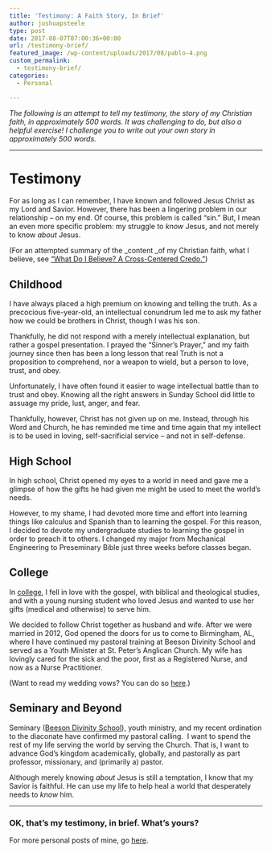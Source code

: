 ```yaml
---
title: 'Testimony: A Faith Story, In Brief'
author: joshuapsteele
type: post
date: 2017-08-07T07:00:36+00:00
url: /testimony-brief/
featured_image: /wp-content/uploads/2017/08/pablo-4.png
custom_permalink:
  - testimony-brief/
categories:
  - Personal

---
```

_The following is an attempt to tell my testimony, the story of my Christian faith, in approximately 500 words. It was challenging to do, but also a helpful exercise! I challenge you to write out your own story in approximately 500 words._

* * *

# Testimony

For as long as I can remember, I have known and followed Jesus Christ as my Lord and Savior. However, there has been a lingering problem in our relationship – on my end. Of course, this problem is called “sin.” But, I mean an even more specific problem: my struggle to _know_ Jesus, and not merely to know _about_ Jesus.

(For an attempted summary of the _content _of my Christian faith, what I believe, see [&#8220;What Do I Believe? A Cross-Centered Credo.&#8221;][1])

## Childhood

I have always placed a high premium on knowing and telling the truth. As a precocious five-year-old, an intellectual conundrum led me to ask my father how we could be brothers in Christ, though I was his son.

Thankfully, he did not respond with a merely intellectual explanation, but rather a gospel presentation. I prayed the “Sinner’s Prayer,” and my faith journey since then has been a long lesson that real Truth is not a proposition to comprehend, nor a weapon to wield, but a person to love, trust, and obey.

Unfortunately, I have often found it easier to wage intellectual battle than to trust and obey. Knowing all the right answers in Sunday School did little to assuage my pride, lust, anger, and fear.

Thankfully, however, Christ has not given up on me. Instead, through his Word and Church, he has reminded me time and time again that my intellect is to be used in loving, self-sacrificial service – and not in self-defense.

## High School

In high school, Christ opened my eyes to a world in need and gave me a glimpse of how the gifts he had given me might be used to meet the world’s needs.

However, to my shame, I had devoted more time and effort into learning things like calculus and Spanish than to learning the gospel. For this reason, I decided to devote my undergraduate studies to learning the gospel in order to preach it to others. I changed my major from Mechanical Engineering to Preseminary Bible just three weeks before classes began.

## College

In [college][2], I fell in love with the gospel, with biblical and theological studies, and with a young nursing student who loved Jesus and wanted to use her gifts (medical and otherwise) to serve him.

We decided to follow Christ together as husband and wife. After we were married in 2012, God opened the doors for us to come to Birmingham, AL, where I have continued my pastoral training at Beeson Divinity School and served as a Youth Minister at St. Peter’s Anglican Church. My wife has lovingly cared for the sick and the poor, first as a Registered Nurse, and now as a Nurse Practitioner.

(Want to read my wedding vows? You can do so [here][3].)

## Seminary and Beyond

Seminary ([Beeson Divinity School][4]), youth ministry, and my recent ordination to the diaconate have confirmed my pastoral calling.  I want to spend the rest of my life serving the world by serving the Church. That is, I want to advance God’s kingdom academically, globally, and pastorally as part professor, missionary, and (primarily a) pastor.

Although merely knowing _about_ Jesus is still a temptation, I know that my Savior is faithful. He can use my life to help heal a world that desperately needs to _know_ him.

* * *

### OK, that&#8217;s my testimony, in brief. What&#8217;s yours?

For more personal posts of mine, go [here][5].

 [1]: https://joshuapsteele.com/2015/12/08/a-crucicentric-credo/
 [2]: https://joshuapsteele.com/tag/cedarville/
 [3]: https://joshuapsteele.com/2012/08/14/wedding-vows/
 [4]: https://www.beesondivinity.com/
 [5]: https://joshuapsteele.com/category/personal/